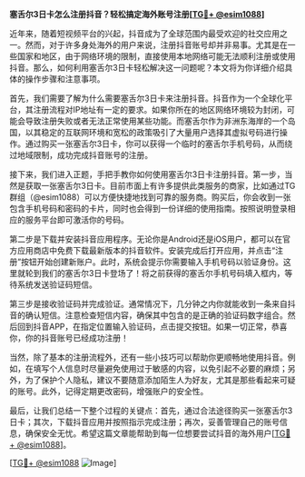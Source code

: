 **塞舌尔3日卡怎么注册抖音？轻松搞定海外账号注册[[TG💪+ @esim1088](https://t.me/s/esim1088)]**

近年来，随着短视频平台的兴起，抖音成为了全球范围内最受欢迎的社交应用之一。然而，对于许多身处海外的用户来说，注册抖音账号却并非易事。尤其是在一些国家和地区，由于网络环境的限制，直接使用本地网络可能无法顺利注册或使用抖音。那么，如何利用塞舌尔3日卡轻松解决这一问题呢？本文将为你详细介绍具体的操作步骤和注意事项。

首先，我们需要了解为什么需要塞舌尔3日卡来注册抖音。抖音作为一个全球化平台，其注册流程对IP地址有一定的要求。如果你所在的地区网络环境较为封闭，可能会导致注册失败或者无法正常使用某些功能。而塞舌尔作为非洲东海岸的一个岛国，以其稳定的互联网环境和宽松的政策吸引了大量用户选择其虚拟号码进行操作。通过购买一张塞舌尔3日卡，你可以获得一个临时的塞舌尔手机号码，从而绕过地域限制，成功完成抖音账号的注册。

接下来，我们进入正题，手把手教你如何使用塞舌尔3日卡注册抖音。第一步，当然是获取一张塞舌尔3日卡。目前市面上有许多提供此类服务的商家，比如通过TG群组（@esim1088）可以方便快捷地找到可靠的服务商。购买后，你会收到一张包含手机号码和密码的卡片，同时也会得到一份详细的使用指南。按照说明登录相应的服务平台即可激活你的号码。

第二步是下载并安装抖音应用程序。无论你是Android还是iOS用户，都可以在官方应用商店中免费下载最新版本的抖音软件。安装完成后打开应用，并点击“注册”按钮开始创建新账户。此时，系统会提示你需要输入手机号码以验证身份。这里就轮到我们的塞舌尔3日卡登场了！将之前获得的塞舌尔手机号码填入框内，等待系统发送验证码短信。

第三步是接收验证码并完成验证。通常情况下，几分钟之内你就能收到一条来自抖音的确认短信。注意检查短信内容，确保其中包含的是正确的验证码数字组合。然后回到抖音APP，在指定位置输入验证码，点击提交按钮。如果一切正常，恭喜你，你的抖音账号已经成功注册！

当然，除了基本的注册流程外，还有一些小技巧可以帮助你更顺畅地使用抖音。例如，在填写个人信息时尽量避免使用过于敏感的内容，以免引起不必要的麻烦；另外，为了保护个人隐私，建议不要随意添加陌生人为好友，尤其是那些看起来可疑的账号。此外，记得定期更改密码，增强账户的安全性。

最后，让我们总结一下整个过程的关键点：首先，通过合法途径购买一张塞舌尔3日卡；其次，下载抖音应用并按照指示完成注册；再次，妥善管理自己的账号信息，确保安全无忧。希望这篇文章能帮助到每一位想要尝试抖音的海外用户[[TG💪+ @esim1088](https://t.me/s/esim1088)]。

[[TG💪+ @esim1088](https://t.me/s/esim1088) ![Image](https://i.postimg.cc/4NQfJmqS/Snipaste-2025-05-13-00-14-12.png)]